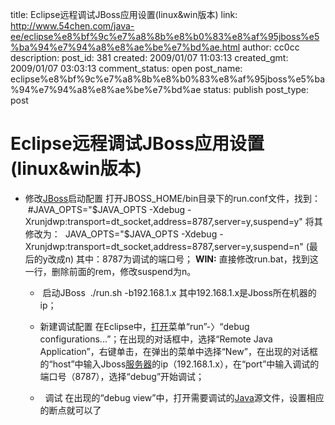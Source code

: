 title: Eclipse远程调试JBoss应用设置(linux&win版本)
link: http://www.54chen.com/java-ee/eclipse%e8%bf%9c%e7%a8%8b%e8%b0%83%e8%af%95jboss%e5%ba%94%e7%94%a8%e8%ae%be%e7%bd%ae.html
author: cc0cc
description: 
post_id: 381
created: 2009/01/07 11:03:13
created_gmt: 2009/01/07 03:03:13
comment_status: open
post_name: eclipse%e8%bf%9c%e7%a8%8b%e8%b0%83%e8%af%95jboss%e5%ba%94%e7%94%a8%e8%ae%be%e7%bd%ae
status: publish
post_type: post

# Eclipse远程调试JBoss应用设置(linux&win版本)

* 修改[JBoss](/c/364)启动配置
打开JBOSS_HOME/bin目录下的run.conf文件，找到：  #JAVA_OPTS="$JAVA_OPTS -Xdebug -Xrunjdwp:transport=dt_socket,address=8787,server=y,suspend=y" 将其修改为：  JAVA_OPTS="$JAVA_OPTS -Xdebug -Xrunjdwp:transport=dt_socket,address=8787,server=y,suspend=n" (最后的y改成n) 其中：8787为调试的端口号； **WIN:** 直接修改run.bat，找到这一行，删除前面的rem，修改suspend为n。 

  *  启动JBoss
 ./run.sh -b192.168.1.x 其中192.168.1.x是Jboss所在机器的ip； 
  * 新建调试配置
在Eclipse中，[打开](/c/47)菜单“run”-〉“debug configurations...”；在出现的对话框中，选择“Remote Java Application”，右键单击，在弹出的菜单中选择“New”，在出现的对话框的“host”中输入Jboss[服务器](http://www.54chen.com/c/379)的ip（192.168.1.x），在“port”中输入调试的端口号（8787），选择“debug”开始调试； 

  *   调试
在出现的“debug view”中，打开需要调试的[Java](/c/354)源文件，设置相应的断点就可以了